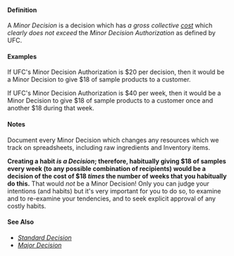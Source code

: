 #### Definition

A *Minor Decision* is a decision which has *a gross collective [cost](https://github.com/gcassel/Modular-Organizing-Terminology/blob/JOBranch/terms/cost.md)* which *clearly does not exceed* the *Minor Decision Authorization* as defined by UFC.

#### Examples

If UFC's Minor Decision Authorization is $20 per decision, then it would be a Minor Decision to give $18 of sample products to a customer.

If UFC's Minor Decision Authorization is $40 per week, then it would be a Minor Decision to give $18 of sample products to a customer once and another $18 during that week.  

#### Notes

Document every Minor Decision which changes any resources which we track on spreadsheets, including raw ingredients and Inventory items.

**Creating a habit *is a Decision*; therefore, habitually giving $18 of samples every week (to any possible combination of recipients) would be a decision of the cost of $18 *times* the number of weeks that you habitually do this.**  That would *not* be a Minor Decision!  Only you can judge your intentions (and habits) but it's very important for you to do so, to examine and to re-examine your tendencies, and to seek explicit approval of any costly habits.  

#### See Also
* *[Standard Decision](https://github.com/gcassel/Modular-Organizing-Terminology/blob/JOBranch/compound-terms/standard-decision.md)*
* *[Major Decision](https://github.com/gcassel/Modular-Organizing-Terminology/blob/JOBranch/compound-terms/major-decision.md)*
